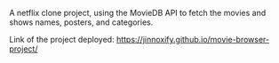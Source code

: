 A netflix clone project, using the MovieDB API to fetch the movies and shows names, posters, and categories. 

Link of the project deployed: https://jinnoxify.github.io/movie-browser-project/

